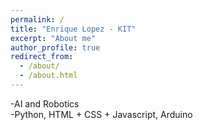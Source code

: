 ```yaml
---
permalink: /
title: "Enrique Lopez - KIT"
excerpt: "About me"
author_profile: true
redirect_from: 
  - /about/
  - /about.html
---
```

-AI and Robotics \
-Python, HTML + CSS + Javascript, Arduino
